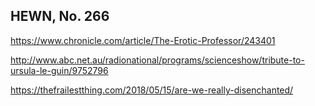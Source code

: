 ## HEWN, No. 266

https://www.chronicle.com/article/The-Erotic-Professor/243401

http://www.abc.net.au/radionational/programs/scienceshow/tribute-to-ursula-le-guin/9752796

https://thefrailestthing.com/2018/05/15/are-we-really-disenchanted/
